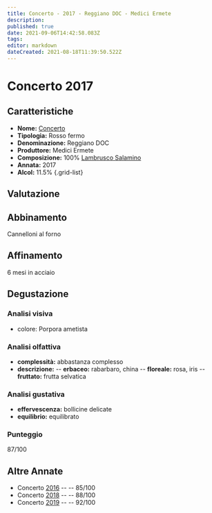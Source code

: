 ```yaml
---
title: Concerto - 2017 - Reggiano DOC - Medici Ermete
description: 
published: true
date: 2021-09-06T14:42:58.083Z
tags: 
editor: markdown
dateCreated: 2021-08-18T11:39:50.522Z
---
```


# Concerto 2017

## Caratteristiche
- **Nome:** [Concerto](/vini/Italia/Emilia/Medici-Ermete/Concerto/scheda-globale) 
- **Tipologia:** Rosso fermo
- **Denominazione:** Reggiano DOC 
- **Produttore:** Medici Ermete 
- **Composizione:** 100% [Lambrusco Salamino](/vitigni/Italia/bacca-nera/lambrusco-salamino)
- **Annata:** 2017
- **Alcol:** 11.5%
{.grid-list}

## Valutazione

<span class="valutazione"><span class="star-3"></span></span>

## Abbinamento
Cannelloni al forno

## Affinamento
6 mesi in acciaio 

## Degustazione

### Analisi visiva
- colore: Porpora ametista

### Analisi olfattiva
- **complessità:**  abbastanza complesso
- **descrizione:** 
-- **erbaceo:** rabarbaro, china
-- **floreale:** rosa, iris
-- **fruttato:** frutta selvatica

### Analisi gustativa
- **effervescenza:** bollicine delicate
- **equilibrio:** equilibrato

### Punteggio
<span class="valutazione">87/100</span>

## Altre Annate
- Concerto [2016](/vini/Italia/Emilia/Medici-Ermete/Concerto/2016) -- <span class="star-3"></span> -- 85/100
- Concerto [2018](/vini/Italia/Emilia/Medici-Ermete/Concerto/2018) -- <span class="star-3"></span> -- 88/100
- Concerto [2019](/vini/Italia/Emilia/Medici-Ermete/Concerto/2019) -- <span class="star-5"></span> -- 92/100